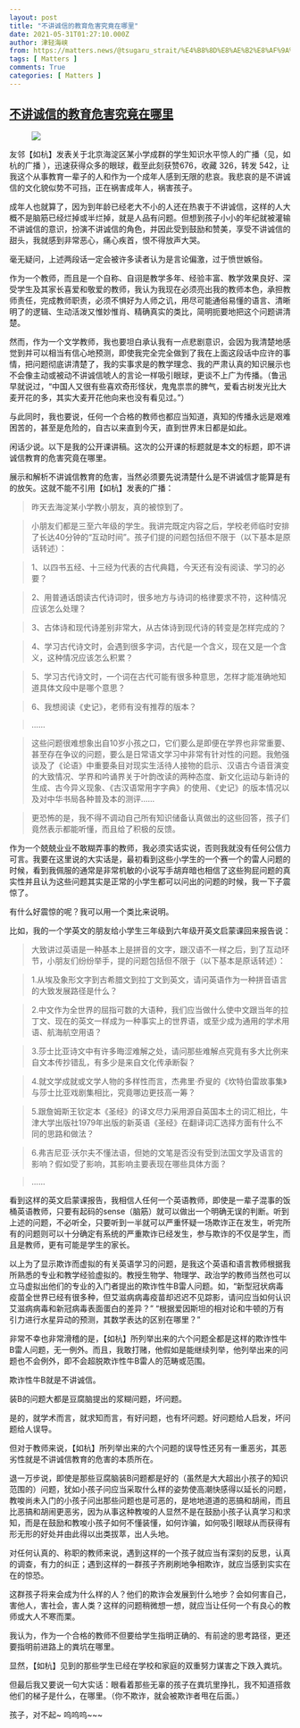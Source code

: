 ```yaml
---
layout: post
title: "不讲诚信的教育危害究竟在哪里"
date: 2021-05-31T01:27:10.000Z
author: 津轻海峡
from: https://matters.news/@tsugaru_strait/%E4%B8%8D%E8%AE%B2%E8%AF%9A%E4%BF%A1%E7%9A%84%E6%95%99%E8%82%B2%E5%8D%B1%E5%AE%B3%E7%A9%B6%E7%AB%9F%E5%9C%A8%E5%93%AA%E9%87%8C-bafyreicx6w4ltloj6hl5ngbwrms4nxbhytqh5zqnzdvjzryclhxnnrnccq
tags: [ Matters ]
comments: True
categories: [ Matters ]
---
```

<!--1622424430000-->
[不讲诚信的教育危害究竟在哪里](https://matters.news/@tsugaru_strait/%E4%B8%8D%E8%AE%B2%E8%AF%9A%E4%BF%A1%E7%9A%84%E6%95%99%E8%82%B2%E5%8D%B1%E5%AE%B3%E7%A9%B6%E7%AB%9F%E5%9C%A8%E5%93%AA%E9%87%8C-bafyreicx6w4ltloj6hl5ngbwrms4nxbhytqh5zqnzdvjzryclhxnnrnccq)
------

<div>
<figure class="image"><img src="https://assets.matters.news/embed/fd93dccd-6a95-4424-8676-06bb3ed7a584.jpeg" data-asset-id="fd93dccd-6a95-4424-8676-06bb3ed7a584" referrerpolicy="no-referrer"><figcaption><span></span></figcaption></figure><p>友邻【如杭】发表关于北京海淀区某小学成群的学生知识水平惊人的广播（见，如杭的广播 ），迅速获得众多的眼球，截至此刻获赞676，收藏 326，转发 542，让我这个从事教育一辈子的人和作为一个成年人感到无限的悲哀。我悲哀的是不讲诚信的文化貌似势不可挡，正在祸害成年人，祸害孩子。 </p><p>成年人也就算了，因为到年龄已经老大不小的人还在热衷于不讲诚信，这样的人大概不是脑筋已经烂掉或半烂掉，就是人品有问题。但想到孩子小小的年纪就被灌输不讲诚信的意识，扮演不讲诚信的角色，并因此受到鼓励和赞美，享受不讲诚信的甜头，我就感到非常恶心，痛心疾首，恨不得放声大哭。</p><p>毫无疑问，上述两段话一定会被许多读者认为是言论偏激，过于愤世嫉俗。</p><p>作为一个教师，而且是一个自称、自诩是教学多年、经验丰富、教学效果良好、深受学生及其家长喜爱和敬爱的教师，我认为我现在必须亮出我的教师本色，承担教师责任，完成教师职责，必须不惧好为人师之讥，用尽可能通俗易懂的语言、清晰明了的逻辑、生动活泼又惟妙惟肖、精确真实的类比，简明扼要地把这个问题讲清楚。</p><p>然而，作为一个文学教师，我也要坦白承认我有一点悲剧意识，会因为我清楚地感觉到并可以相当有信心地预测，即使我完全完全做到了我在上面这段话中应许的事情，把问题彻底讲清楚了，我的实事求是的教学理念、我的严肃认真的知识展示也不会像主动或被动不讲诚信唬人的言论一样吸引眼球，更谈不上广为传播。（鲁迅早就说过，“中国人又很有些喜欢奇形怪状，鬼鬼祟祟的脾气，爱看古树发光比大麦开花的多，其实大麦开花他向来也没有看见过。”）</p><p>与此同时，我也要说，任何一个合格的教师也都应当知道，真知的传播永远是艰难困苦的，甚至是危险的，自古以来直到今天，直到世界末日都是如此。</p><p>闲话少说。以下是我的公开课讲稿。这次的公开课的标题就是本文的标题，即不讲诚信教育的危害究竟在哪里。</p><p>展示和解析不讲诚信教育的危害，当然必须要先说清楚什么是不讲诚信才能算是有的放矢。这就不能不引用【如杭】发表的广播：</p><blockquote>昨天去海淀某小学教小朋友，真的被惊到了。</blockquote><blockquote>小朋友们都是三至六年级的学生。我讲完既定内容之后，学校老师临时安排了长达40分钟的“互动时间”。孩子们提的问题包括但不限于（以下基本是原话转述）：</blockquote><blockquote>1、以四书五经、十三经为代表的古代典籍，今天还有没有阅读、学习的必要？</blockquote><blockquote>2、用普通话朗读古代诗词时，很多地方与诗词的格律要求不符，这种情况应该怎么处理？</blockquote><blockquote>3、古体诗和现代诗差别非常大，从古体诗到现代诗的转变是怎样完成的？</blockquote><blockquote>4、学习古代诗文时，会遇到很多字词，古代是一个含义，现在又是一个含义，这种情况应该怎么积累？</blockquote><blockquote>5、学习古代诗文时，一个词在古代可能有很多种意思，怎样才能准确地知道具体文段中是哪个意思？</blockquote><blockquote>6、我想阅读《史记》，老师有没有推荐的版本？</blockquote><blockquote>……</blockquote><blockquote>这些问题很难想象出自10岁小孩之口，它们要么是即便在学界也非常重要、甚至存在争议的问题，要么是日常语文学习中非常有针对性的问题。我勉强谈及了《论语》中重要条目对现实生活待人接物的启示、汉语古今语音演变的大致情况、学界和吟诵界关于叶韵改读的两种态度、新文化运动与新诗的生成、古今异义现象、《古汉语常用字字典》的使用、《史记》的版本情况以及对中华书局各种普及本的测评……</blockquote><blockquote>更恐怖的是，我不得不调动自己所有知识储备认真做出的这些回答，孩子们竟然表示都能听懂，而且给了积极的反馈。 </blockquote><p>作为一个兢兢业业不敢糊弄事的教师，我必须实话实说，否则我就没有任何公信力可言。我要在这里说的大实话是，最初看到这些小学生的一个赛一个的雷人问题的时候，看到我佩服的通常是非常机敏的小说写手胡弃暗也相信了这些狗屁问题的真实性并且认为这些问题其实是正常的小学生都可以问出的问题的时候，我一下子震惊了。</p><p>有什么好震惊的呢？我可以用一个类比来说明。</p><p>比如，我的一个学英文的朋友给小学生三年级到六年级开英文启蒙课回来报告说：</p><blockquote>大致讲过英语是一种基本上是拼音的文字，跟汉语不一样之后，到了互动环节，小朋友们纷纷举手，提的问题包括但不限于（以下基本是原话转述）：</blockquote><blockquote>1.从埃及象形文字到古希腊文到拉丁文到英文，请问英语作为一种拼音语言的大致发展路径是什么？</blockquote><blockquote>2.中文作为全世界的屈指可数的大语种，我们应当做什么使中文跟当年的拉丁文、现在的英文一样成为一种事实上的世界语，或至少成为通用的学术用语、航海航空用语？</blockquote><blockquote>3.莎士比亚诗文中有许多晦涩难解之处，请问那些难解点究竟有多大比例来自文本传抄错乱，有多少是来自文化传承断裂？</blockquote><blockquote>4.就文学成就或文学人物的多样性而言，杰弗里·乔叟的《坎特伯雷故事集》与莎士比亚戏剧集相比，究竟哪边更技高一筹？</blockquote><blockquote>5.跟詹姆斯王钦定本《圣经》的译文尽力采用源自英国本土的词汇相比，牛津大学出版社1979年出版的新英语《圣经》在翻译词汇选择方面有什么不同的思路和做法？</blockquote><blockquote>6.弗吉尼亚·沃尔夫不懂法语，但她的文笔是否没有受到法国文学及语言的影响？假如受了影响，其影响主要表现在哪些具体方面？</blockquote><blockquote>...... </blockquote><p>看到这样的英文启蒙课报告，我相信人任何一个英语教师，即使是一辈子混事的饭桶英语教师，只要有起码的sense（脑筋）就可以做出一个明确无误的判断。听到上述的问题，不必听全，只要听到一半就可以严重怀疑一场欺诈正在发生，听完所有的问题则可以十分确定有系统的严重欺诈已经发生，参与欺诈的不仅是学生，而且是教师，更有可能是学生的家长。</p><p>以上为了显示欺诈而虚拟的有关英语学习的问题，是我这个英语和语言教师根据我所熟悉的专业和教学经验虚拟的。教授生物学、物理学、政治学的教师当然也可以立马虚拟出他们的专业的入门者提出的欺诈性牛B雷人问题。如，“新型冠状病毒疫苗全世界已经有很多种，但艾滋病病毒疫苗却迟迟不见踪影，请问应当如何认识艾滋病病毒和新冠病毒表面蛋白的差异？”   “根据爱因斯坦的相对论和牛顿的万有引力进行水星异动的预测，其数学表达的区别在哪里？”</p><p>非常不幸也非常滑稽的是，【如杭】所列举出来的六个问题全都是这样的欺诈性牛B雷人问题，无一例外。而且，我敢打赌，他假如是能继续列举，他列举出来的问题也不会例外，即不会超脱欺诈性牛B雷人的范畴或范围。</p><p>欺诈性牛B就是不讲诚信。</p><p>装B的问题大都是豆腐脑提出的浆糊问题，坏问题。</p><p>是的，就学术而言，就求知而言，有好问题，也有坏问题。好问题给人启发，坏问题给人误导。</p><p>但对于教师来说，【如杭】所列举出来的六个问题的误导性还另有一重恶劣，其恶劣性就是不讲诚信教育的危害的本质所在。</p><p>退一万步说，即使是那些豆腐脑装B问题都是好的（虽然是大大超出小孩子的知识范围的）问题，犹如小孩子问应当采取什么样的姿势使高潮快感得以延长的问题，教唆尚未入门的小孩子问出那些问题也是可恶的，是地地道道的恶搞和胡闹，而且比恶搞和胡闹更恶劣，因为从事这种教唆的人显然不是在鼓励小孩子认真学习和求知，而是在鼓励和教唆小孩子如何不懂装懂，如何诈骗，如何吸引眼球从而获得有形无形的好处并由此得以出类拔萃，出人头地。</p><p>对任何认真的、称职的教师来说，遇到这样的一个孩子就应当有深刻的反思，认真的调查，有力的纠正；遇到这样的一群孩子齐刷刷地争相欺诈，就应当感到实实在在的惊恐。</p><p>这群孩子将来会成为什么样的人？他们的欺诈会发展到什么地步？会如何害自己，害他人，害社会，害人类？这样的问题稍微想一想，就应当让任何一个有良心的教师或大人不寒而栗。</p><p>我认为，作为一个合格的教师不但要给学生指明正确的、有前途的思考路径，更还要指明前进路上的粪坑在哪里。</p><p>显然，【如杭】见到的那些学生已经在学校和家庭的双重努力谋害之下跌入粪坑。</p><p>但最后我又要说一句大实话：眼看着那些无辜的孩子在粪坑里挣扎，我不知道搭救他们的梯子是什么，在哪里。（你不欺诈，就会被欺诈者甩在后面。）</p><p>孩子，对不起~  呜呜呜~~~</p>
</div>
